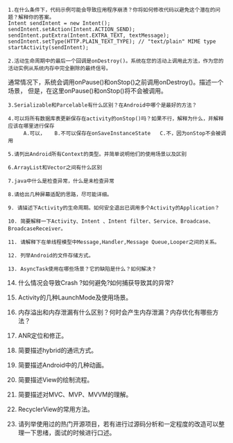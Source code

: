 

    1.在什么条件下，代码示例可能会导致应用程序崩溃？你将如何修改代码以避免这个潜在的问题？解释你的答案。
    Intent sendIntent = new Intent();
    sendIntent.setAction(Intent.ACTION_SEND);
    sendIntent.putExtra(Intent.EXTRA_TEXT, textMessage);
    sendIntent.setType(HTTP.PLAIN_TEXT_TYPE); // "text/plain" MIME type
    startActivity(sendIntent);

    2.活动生命周期中的最后一个回调是onDestroy()。系统在您的活动上调用此方法，作为您的活动实例从系统内存中完全删除的最终信号。
   通常情况下，系统会调用onPause()和onStop()之前调用onDestroy()。描述一个场景，
   但是，在这里onPause()和onStop()将不会被调用。

    3.Serializable和Parcelable有什么区别？在Android中哪个是最好的方法？

    4.可以将所有数据库表更新保存在activity的onStop()吗？如果不行，解释为什么，并解释应该在哪里进行保存
         A.可以，   B.不可以保存在onSaveInstanceState   C.不，因为onStop不会被调用 
  
    5.请列出Android所有Context的类型。并简单说明他们的使用场景以及区别

    6.ArrayList和Vector之间有什么区别

    7.java中什么是检查异常，什么是未检查异常

    8.请给出几种屏幕适配的思路，尽可能详细。

    9. 请描述下Activity的生命周期。如何安全退出已调用多个Activity的Application？

    10. 简要解释一下Activity、Intent 、Intent filter、Service、Broadcase、BroadcaseReceiver。

    11. 请解释下在单线程模型中Message,Handler,Message Queue,Looper之间的关系。

    12. 列举Android的文件存储方式。

    13. AsyncTask使用在哪些场景？它的缺陷是什么？如何解决？

14. 什么情况会导致Crash ?如何避免?如何捕获导致其的异常?

15. Activity的几种LaunchMode及使用场景。

16. 内存溢出和内存泄漏有什么区别？何时会产生内存泄漏？内存优化有哪些方法？

17. ANR定位和修正。

18. 简要描述hybrid的通讯方式。

19. 简要描述Android中的几种动画。

20. 简要描述View的绘制流程。

21. 简要描述对MVC、MVP、MVVM的理解。

22. RecyclerView的常用方法。

23. 请列举使用过的热门开源项目，若有进行过源码分析和一定程度的改造可以整理一下思绪，面试的时候进行口述。

